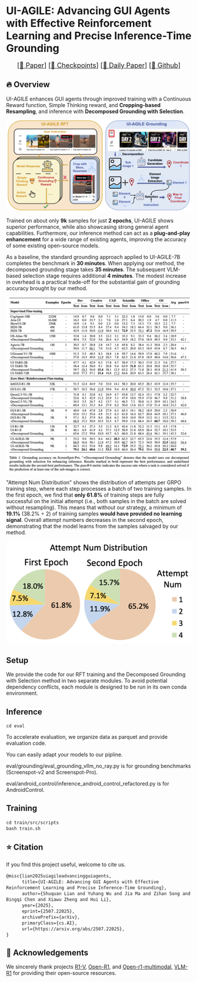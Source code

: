 # UI-AGILE: Advancing GUI Agents with Effective Reinforcement Learning and Precise Inference-Time Grounding

<font size=4><div align='center' > [[📖 Paper](https://arxiv.org/abs/2507.22025)] [[🤗 Checkpoints](https://huggingface.co/KDEGroup/UI-AGILE)]  [[🤗 Daily Paper](https://huggingface.co/papers/2507.22025)] [[🚀 Github](https://github.com/KDEGroup/UI-AGILE)]</div></font>

## 🔥 Overview

UI-AGILE enhances GUI agents through improved training with a Continuous Reward function, Simple Thinking reward, and **Cropping-based Resampling**, and inference with **Decomposed Grounding with Selection**.
  
<img src="assets/UI-Crop-V1.drawio.png" alt="Logo" >


Trained on about only **9k** samples for just **2 epochs**, UI-AGILE shows superior performance, while also showcasing strong general agent capabilities. Furthermore, our inference method can act as a **plug-and-play enhancement** for a wide range of existing agents, improving the accuracy of some existing open-source models.





As a baseline, the standard grounding approach applied to UI-AGILE-7B completes the benchmark in **30 minutes**. When applying our method, the decomposed grounding stage takes **35 minutes**. The subsequent VLM-based selection stage requires additional **4 minutes**. The modest increase in overhead is a practical trade-off for the substantial gain of grounding accuracy brought by our method.


<img src="assets/ScreenSpot-Pro.png" alt="Logo" >







"Attempt Num Distribution" shows the distribution of attempts per GRPO training step, where each step processes a batch of two training samples. In the first epoch, we find that **only 61.8%** of training steps are fully successful on the initial attempt (i.e., both samples in the batch are solved without resampling). This means that without our strategy, a minimum of **19.1%** (38.2% ÷ 2) of training samples **would have provided no learning signal**. Overall attempt numbers decreases in the second epoch, demonstrating that the model learns from the samples salvaged by our method.



<img src="assets/attempt_num_ratio.png" alt="Logo" >



## Setup

We provide the code for our RFT training and the Decomposed Grounding with Selection method in two separate modules. To avoid potential dependency conflicts, each module is designed to be run in its own conda environment.





## Inference

```shell
cd eval
```

To accelerate evaluation, we organize data as parquet and provide evaluation code.

You can easily adapt your models to our pipline.

eval/grounding/eval_grounding_vllm_no_ray.py is for grounding benchmarks (Screenspot-v2 and Screenspot-Pro).

eval/android_control/inference_android_control_refactored.py is for AndroidControl.



## Training

```shell
cd train/src/scripts
bash train.sh
```



## ⭐️ Citation

If you find this project useful, welcome to cite us.

```bit
@misc{lian2025uiagileadvancingguiagents,
      title={UI-AGILE: Advancing GUI Agents with Effective Reinforcement Learning and Precise Inference-Time Grounding}, 
      author={Shuquan Lian and Yuhang Wu and Jia Ma and Zihan Song and Bingqi Chen and Xiawu Zheng and Hui Li},
      year={2025},
      eprint={2507.22025},
      archivePrefix={arXiv},
      primaryClass={cs.AI},
      url={https://arxiv.org/abs/2507.22025}, 
}
```



## 🤝 Acknowledgements

We sincerely thank projects [R1-V](https://github.com/Deep-Agent/R1-V), [Open-R1](https://github.com/huggingface/open-r1), and [Open-r1-multimodal](https://github.com/EvolvingLMMs-Lab/open-r1-multimodal), [VLM-R1](https://github.com/om-ai-lab/VLM-R1) for providing their open-source resources.
